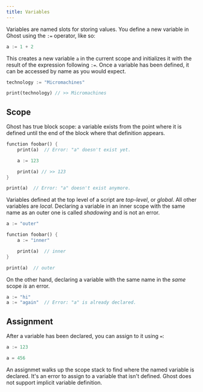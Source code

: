 ```yaml
---
title: Variables
---
```


Variables are named slots for storing values. You define a new variable in Ghost using the `:=` operator, like so:

```dart
a := 1 + 2
```

This creates a new variable `a` in the current scope and initializes it with the result of the expression following `:=`. Once a variable has been defined, it can be accessed by name as you would expect.

```dart
technology := "Micromachines"

print(technology) // >> Micromachines
```

## Scope
Ghost has true block scope: a variable exists from the point where it is defined until the end of the block where that definition appears.

```dart
function foobar() {
    print(a)  // Error: "a" doesn't exist yet.

    a := 123

    print(a) // >> 123
}

print(a)  // Error: "a" doesn't exist anymore.
```

Variables defined at the top level of a script are _top-level_, or _global_. All other variables are _local_. Declaring a variable in an inner scope with the same name as an outer one is called _shadowing_ and is not an error.

```dart
a := "outer"

function foobar() {
    a := "inner"

    print(a)  // inner
}

print(a)  // outer
```

On the other hand, declaring a variable with the same name in the _same_ scope _is_ an error.

```dart
a := "hi"
a := "again"  // Error: "a" is already declared.
```

## Assignment
After a variable has been declared, you can assign to it using `=`:

```dart
a := 123

a = 456
```

An assignmet walks up the scope stack to find where the named variable is declared. It's an error to assign to a variable that isn't defined. Ghost does not support implicit variable definition.